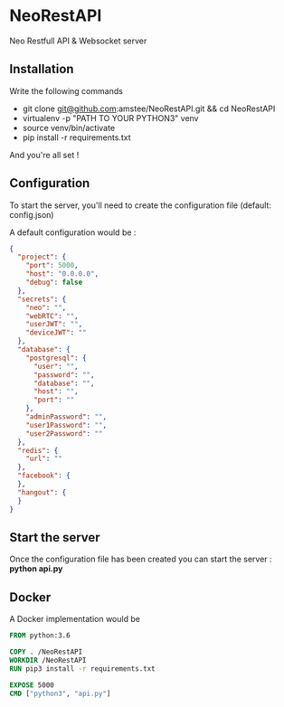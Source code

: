 # NeoRestAPI
Neo Restfull API &amp; Websocket server

## Installation

Write the following commands
* git clone git@github.com:amstee/NeoRestAPI.git && cd NeoRestAPI
* virtualenv -p "PATH TO YOUR PYTHON3" venv
* source venv/bin/activate
* pip install -r requirements.txt<br/>

And you're all set !

## Configuration

To start the server, you'll need to create the configuration file (default: config.json)

A default configuration would be :<br/>
```json
{
  "project": {
    "port": 5000,
    "host": "0.0.0.0",
    "debug": false
  },
  "secrets": {
    "neo": "",
    "webRTC": "",
    "userJWT": "",
    "deviceJWT": ""
  },
  "database": {
    "postgresql": {
      "user": "",
      "password": "",
      "database": "",
      "host": "",
      "port": ""
    },
    "adminPassword": "",
    "user1Password": "",
    "user2Password": ""
  },
  "redis": {
    "url": ""
  },
  "facebook": {    
  },
  "hangout": {
  }
}
```

## Start the server

Once the configuration file has been created you can start the server :<br/>
**python api.py**

## Docker

A Docker implementation would be
```dockerfile
FROM python:3.6

COPY . /NeoRestAPI
WORKDIR /NeoRestAPI
RUN pip3 install -r requirements.txt

EXPOSE 5000
CMD ["python3", "api.py"]
```